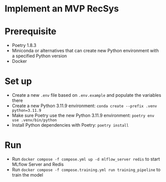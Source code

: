 # Implement an MVP RecSys

# Prerequisite
- Poetry 1.8.3
- Miniconda or alternatives that can create new Python environment with a specified Python version
- Docker

# Set up
- Create a new `.env` file based on `.env.example` and populate the variables there
- Create a new Python 3.11.9 environment: `conda create --prefix .venv python=3.11.9`
- Make sure Poetry use the new Python 3.11.9 environment: `poetry env use .venv/bin/python`
- Install Python dependencies with Poetry: `poetry install`

# Run
- Run `docker compose -f compose.yml up -d mlflow_server redis` to start MLflow Server and Redis
- Run `docker compose -f compose.training.yml run training_pipeline` to train the model
